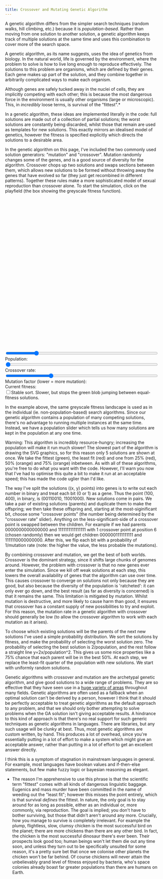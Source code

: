 ```yaml
---
title: Crossover and Mutating Genetic Algorithm
---
```

A genetic algorithm differs from the simpler search techniques (random walks, hill climbing, etc.) because it is *population-based*. Rather than moving from one solution to another solution, a genetic algorithm keeps track of multiple solutions at the same time and uses this combination to cover more of the search space.

A genetic algorithm, as its name suggests, uses the idea of genetics from biology. In the natural world, life is governed by the environment, where the problem to solve is how to live long enough to reproduce effectively. The solutions to this problem are organisms, which are defined by their genes. Each gene makes up part of the solution, and they combine together in arbitrarily complicated ways to make each organism.

Although genes are safely tucked away in the nuclei of cells, they are implicitly competing with each other; this is because the most dangerous force in the environment is usually other organisms (large or microscopic). This, in *incredibly* loose terms, is survival of the "fittest".*

In a genetic algorithm, these ideas are implemented literally in the code: full solutions are made out of a collection of partial solutions; the worst solutions are constantly being discarded, whilst those that remain are used as templates for new solutions. This exactly mirrors an idealised model of genetics, however the fitness is specified explicitly which directs the solutions to a desirable area.

In the genetic algorithm on this page, I've included the two commonly used solution generators: "mutation" and "crossover". Mutation randomly changes some of the genes, and is a good source of diversity for the algorithm. Crossover chops up two solutions and swaps sections between them, which allows new solutions to be formed without throwing away the genes that have evolved so far (they just get recombined in different patterns). Together these rules make a more sophisticated model of sexual reproduction than crossover alone. To start the simulation, click on the playfield (the box showing the greyscale fitness function).

<div id="mutatecross_playfield" style="width: 500px; height: 500px;"></div>
<form action="#" type="get">
  <div>
    <input type="range" min="1" max="100" value="20" id="mutatecross_population" style="width: 500px;" />
    <label for="mutatecross_population">Population:&nbsp;</label><a id="mutatecross_population_display"></a>
  </div>
  <div>
    <input type="range" min="1" max="10" id="mutatecross_cross_rate" value="1" style="width: 500px;" />
    <label for="mutatecross_cross_rate">Crossover rate:&nbsp;</label><a id="mutatecross_cross_rate_display"></a>
  </div>
  <div>
    <input type="range" min="2" max="50" id="mutatecross_mutate_rate" value="16" style="width: 500px;" />
    <label for="mutatecross_mutate_rate">Mutation factor (lower = more mutation):&nbsp;</label><a id="mutatecross_mutate_rate_display"></a>
  </div>
  <div>
    Current fitness:&nbsp<a id="mutatecross_fitness"></a>
  </div>
  <div>
    <input type="checkbox" id="mutatecross_stable" value="0" /><label for="mutatecross_stable">Stable sort. Slower, but stops the green blob jumping between equal-fitness solutions.</label>
  </div>
</form>
<script src="/js/jquery.js"></script>
<script src="/js/jquery_svg.js"></script>
<script src="/js/underscore.js"></script>
<script src="/js/optimisation/mutatecross.js"></script>

In the example above, the same greyscale fitness landscape is used as in the individual (ie. non-population-based) search algorithms. Since our genetic algorithm contains a population of many competing solutions, there's no advantage to running multiple instances at the same time. Instead, we have a population slider which tells us how many solutions are kept in the population at any one time.

Warning: This algorithm is incredibly resource-hungry; increasing the population will make it run much slower! The slowest part of the algorithm is drawing the SVG graphics, so for this reason only 5 solutions are shown at once. We take the fittest (green), the least fit (red) and one from 25% (red), 50% (orange) and 75% (orange) inbetween. As with all of these algorithms, you're free to do what you want with the code. However, I'll warn you now that I've had to optimise this quite a bit to make it run at an acceptable speed; this has made the code uglier than I'd like.

The way I've split the solutions ((x, y) points) into genes is to write out each number in binary and treat each bit (0 or 1) as a gene. Thus the point (100, 400), in binary, is (00110010, 11001000). New solutions come in pairs. We take a pair of existing solutions (parents) and duplicate them to make the offspring; we then take these offspring and, starting at the most-siginificant bit, choose some "crossover points" (the number being determined by the "crossover rate" slider). Anything on the less-significant-side of a crossover point is swapped between the children. For example if we had parents 0000000000000000 and 1111111111111111 with 1 crossover point at position 6 (chosen randomly) then we would get children 0000001111111111 and 1111110000000000. After this, we flip each bit with a probability of 1/mutation rate (note: the higher the value, the less probable the mutations).

By combining crossover and mutation, we get the best of both worlds. Crossover is the dominant strategy, since it shifts large chunks of genomes around. However, the problem with crossover is that no new genes ever enter the simulation. Since we kill off weak solutions at each step, this lowers the overall availability of genes that the algorithm can use over time. This causes crossover to converge on solutions not only because they are good, but also because the diversity of the population is 'ratcheted': it can only ever go down, and the best result (as far as diversity is concerned) is that it remains the same. This limitation is mitigated by mutation. Whilst mutation is destructive, and more likely to cause harm than good, it ensures that crossover has a constant supply of new possibilities to try and exploit. For this reason, the mutation rate in a genetic algorithm with crossover should generally be low (to allow the crossover algorithm to work with each mutation as it arises).

To choose which existing solutions will be the parents of the next new solutions I've used a simple probability distribution. We sort the solutions by fitness, and make the probability of selecting the worst solution zero. The probability of selecting the best solution is 2/population, and the rest follow a straight line y=2x/population^2. This gives us some nice properties like a 75% chance that each parent will be in the best 50%. At each step, we replace the least-fit quarter of the population with new solutions. We start with uniformly random solutions.

Genetic algorithms with crossover and mutation are the archetypal genetic algorithm, and give good solutions to a wide range of problems. They are so effective that they have seen use in a [huge variety of areas](http://en.wikipedia.org/wiki/Genetic_algorithm#Problem_domains) throughout many fields. Genetic algorithms are often used as a fallback when an optimal solution can't be derived by a person, however I think that it should be perfectly acceptable to treat genetic algorithms as the default approach to any problem, and that we should only bother attempting to solve problems when the GA solution isn't giving acceptable results. A hindrance to this kind of approach is that there's no real support for such generic techniques as genetic algorithms in languages. There are libraries, but any such usage will be clunky at best. Thus, most genetic algorithms are custom written, by hand. This produces a lot of overhead, since you're essentially putting in a lot of effort to make a system which might give an acceptable answer, rather than putting in a lot of effort to get an excellent answer directly.

I think this is a symptom of stagnation in mainstream languages in general. For example, most languages have boolean values and if-then-else statements, but few make fuzzy logic or bayesian reasoning as elegant.

 * The reason I'm apprehensive to use this phrase is that the scientific term "fittest" comes with all kinds of dangerous linguistic baggage. Eugenics and mass murder have been committed in the name of weeding out the "least fit"; however this misses the point entirely, which is that survival *defines* the fittest. In nature, the only goal is to stay around for as long as possible, either as an individual or, more commonly, via reproduction. The goal is implied; you don't have to bother surviving, but those that didn't aren't around any more. Crucially, how you manage to survive is completely irrelevant. For example the plump, flightless, slow, clumsy chicken is the most successful bird on the planet; there are more chickens than there are any other bird. In fact, the chicken is the most successful dinosaur there's ever been. Their prospects look good too; human beings won't let them die out any time soon, and unless they turn out to be specifically unsuited for some reason, it's a pretty sure bet that once we colonise other planets the chicken won't be far behind. Of course chickens will never attain the unbelievably grand level of fitness enjoyed by bacteria, who's space colonies already boast far greater populations than there are humans on Earth.

